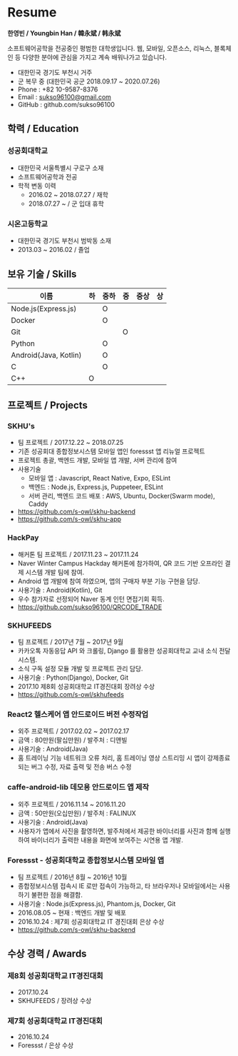 # Resume

**한영빈 / Youngbin Han / 韓永斌 / 韩永斌**

소프트웨어공학을 전공중인 평범한 대학생입니다. 웹, 모바일, 오픈소스, 리눅스, 블록체인 등 다양한 분야에 관심을 가지고 계속 배워나가고 있습니다.

- 대한민국 경기도 부천시 거주
- 군 복무 중 (대한민국 공군 2018.09.17 ~ 2020.07.26)
- Phone : +82 10-9587-8376
- Email : sukso96100@gmail.com
- GitHub : github.com/sukso96100

## 학력 / Education

### 성공회대학교
- 대한민국 서울특별시 구로구 소재
- 소프트웨어공학과 전공
- 학적 변동 이력
  - 2016.02 ~ 2018.07.27 / 재학
  - 2018.07.27 ~ / 군 입대 휴학

### 시온고등학교
- 대한민국 경기도 부천시 범박동 소재
- 2013.03 ~ 2016.02 / 졸업

## 보유 기술 / Skills
이름 | 하 | 중하 | 중 | 중상 | 상
--- | --- | --- | --- | --- | ---
Node.js(Express.js) | | O | | | |
Docker | | O | | | |
Git | | | O | | |
Python | | O | | | |
Android(Java, Kotlin) | | O | | | |
C | | O | | | |
C++ | O | | | | |

## 프로젝트 / Projects

### SKHU's
- 팀 프로젝트 / 2017.12.22 ~ 2018.07.25
- 기존 성공회대 종합정보시스템 모바일 앱인 foressst 앱 리뉴얼 프로젝트
- 프로젝트 총괄, 백엔드 개발, 모바일 앱 개발, 서버 관리에 참여
- 사용기술
  - 모바일 앱 : Javascript, React Native, Expo, ESLint
  - 백엔드 : Node.js, Express.js, Puppeteer, ESLint
  - 서버 관리, 백엔드 코드 배포 : AWS, Ubuntu, Docker(Swarm mode), Caddy
- https://github.com/s-owl/skhu-backend
- https://github.com/s-owl/skhu-app

### HackPay
- 해커톤 팀 프로젝트 / 2017.11.23 ~ 2017.11.24
- Naver Winter Campus Hackday 해커톤에 참가하여, QR 코드 기반 오프라인 결제 시스템 개발 팀에 참여.
- Android 앱 개발에 참여 하였으며, 앱의 구매자 부분 기능 구현을 담당.
- 사용기술 : Android(Kotlin), Git
- 우수 참가자로 선정되어 Naver 동계 인턴 면접기회 획득.
- https://github.com/sukso96100/QRCODE_TRADE

### SKHUFEEDS
- 팀 프로젝트 / 2017년 7월 ~ 2017년 9월
- 카카오톡 자동응답 API 와 크롤링, Django 를 활용한 성공회대학교 교내 소식 전달 시스템.
- 소식 구독 설정 모듈 개발 및 프로젝트 관리 담당.
- 사용기술 : Python(Django), Docker, Git
- 2017.10 제8회 성공회대학교 IT경진대회 장려상 수상
- https://github.com/s-owl/skhufeeds

### React2 헬스케어 앱 안드로이드 버전 수정작업
- 외주 프로젝트 / 2017.02.02 ~ 2017.02.17
- 금액 : 80만원(팔십만원) / 발주처 : 디앤빌
- 사용기술 : Android(Java)
- 홈 트레이닝 기능 네트워크 오류 처리, 홈 트레이닝 영상 스트리밍 시 앱이 강제종료 되는 버그 수정, 자료 출력 및 전송 버스 수정

### caffe-android-lib 데모용 안드로이드 앱 제작
- 외주 프로젝트 / 2016.11.14 ~ 2016.11.20
- 금액 : 50만원(오십만원) / 발주처 : FALINUX
- 사용기술 : Android(Java)
- 사용자가 앱에서 사진을 촬영하면, 발주처에서 제공한 바이너리를 사진과 함께 실행하여 바이너리가 출력한 내용을 화면에 보여주는 시연용 앱 개발.

### Foressst - 성공회대학교 종합정보시스템 모바일 앱
- 팀 프로젝트 / 2016년 8월 ~ 2016년 10월
- 종합정보시스템 접속시 IE 로만 접속이 가능하고, 타 브라우저나 모바일에서는 사용하기 불편한 점을 해결함.
- 사용기술 : Node.js(Express.js), Phantom.js, Docker, Git
- 2016.08.05 ~ 현재 : 백엔드 개발 및 배포
- 2016.10.24 : 제7회 성공회대학교 IT 경진대회 은상 수상
- https://github.com/s-owl/skhu-backend

## 수상 경력 / Awards

### 제8회 성공회대학교 IT경진대회
- 2017.10.24
- SKHUFEEDS / 장려상 수상

### 제7회 성공회대학교 IT경진대회
- 2016.10.24
- Foressst / 은상 수상
